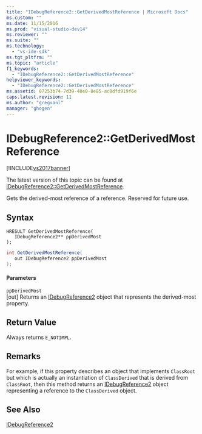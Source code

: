 ```yaml
---
title: "IDebugReference2::GetDerivedMostReference | Microsoft Docs"
ms.custom: ""
ms.date: 11/15/2016
ms.prod: "visual-studio-dev14"
ms.reviewer: ""
ms.suite: ""
ms.technology: 
  - "vs-ide-sdk"
ms.tgt_pltfrm: ""
ms.topic: "article"
f1_keywords: 
  - "IDebugReference2::GetDerivedMostReference"
helpviewer_keywords: 
  - "IDebugReference2::GetDerivedMostReference"
ms.assetid: 07253b74-7d39-48e0-8e85-ac8dfd919f6e
caps.latest.revision: 11
ms.author: "gregvanl"
manager: "ghogen"
---
```

# IDebugReference2::GetDerivedMostReference
[!INCLUDE[vs2017banner](../../../includes/vs2017banner.md)]

The latest version of this topic can be found at [IDebugReference2::GetDerivedMostReference](https://docs.microsoft.com/visualstudio/extensibility/debugger/reference/idebugreference2-getderivedmostreference).  
  
Gets the derived-most reference of a reference. Reserved for future use.  
  
## Syntax  
  
```cpp#  
HRESULT GetDerivedMostReference(   
   IDebugReference2** ppDerivedMost  
);  
```  
  
```csharp  
int GetDerivedMostReference(   
   out IDebugReference2 ppDerivedMost  
);  
```  
  
#### Parameters  
 `ppDerivedMost`  
 [out] Returns an [IDebugReference2](../../../extensibility/debugger/reference/idebugreference2.md) object that represents the derived-most property.  
  
## Return Value  
 Always returns `E_NOTIMPL`.  
  
## Remarks  
 For example, if this property describes an object that implements `ClassRoot` but which is actually an instantiation of `ClassDerived` that is derived from `ClassRoot`, then this method returns an [IDebugReference2](../../../extensibility/debugger/reference/idebugreference2.md) object representing a reference to the `ClassDerived` object.  
  
## See Also  
 [IDebugReference2](../../../extensibility/debugger/reference/idebugreference2.md)

